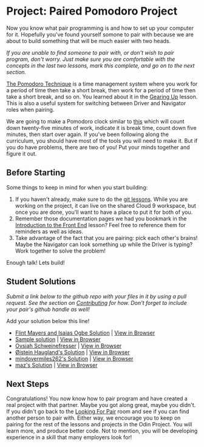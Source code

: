 # Project: Paired Pomodoro Project
<!-- *Estimated Time: 4-8 hrs* -->

Now you know what pair programming is and how to set up your computer for it. Hopefully you've found yourself somone to pair with because we are about to build something that will be much easier with two heads.

*If you are unable to find someone to pair with, or don't wish to pair program, don't worry. Just make sure you are comfortable with the concepts in the last two lessons, mark this complete, and go on to the next section.*

[The Pomodoro Technique](https://en.wikipedia.org/wiki/Pomodoro_Technique) is a time management system where you work for a period of time then take a short break, then work for a period of time then take a short break, and so on. You learned about it in the [Gearing Up](http://www.theodinproject.com/courses/web-development-101/lessons/gearing-up) lesson. This is also a useful system for switching between Driver and Navigator roles when pairing.

We are going to make a Pomodoro clock similar to [this](http://romantic-trouble.surge.sh/) which will count down twenty-five minutes of work, indicate it is break time, count down five minutes, then start over again. If you've been following along the curriculum, you should have most of the tools you will need to make it. But if you do have problems, there are two of you! Put your minds together and figure it out.

## Before Starting

Some things to keep in mind for when you start building:

1. If you haven't already, make sure to do the [git lessons](http://www.theodinproject.com/courses/web-development-101/lessons/introduction-to-git). While you are working on the project, it can live on the shared Cloud 9 workspace, but once you are done, you'll want to have a place to put it for both of you.
2. Remember those documentation pages we had you bookmark in the [Introduction to the Front End](http://www.theodinproject.com/courses/web-development-101/lessons/introduction-to-the-front-end) lesson? Feel free to reference them for reminders as well as ideas.
3. Take advantage of the fact that you are pairing: pick each other's brains! Maybe the Navigator can look something up while the Driver is typing? Work together to solve the problem!

Enough talk! Lets build!

## Student Solutions

*Submit a link below to the github repo with your files in it by using a pull request.  See the section on [Contributing](http://github.com/TheOdinProject/curriculum/blob/master/contributing.md) for how.  Don't forget to include your pair's github handle as well!*

Add your solution below this line!

* [Flint Mayers and Isaias Ogbe Solution](https://github.com/FlintMayers/pomodoro_app) | [View in Browser](https://flintmayers.github.io/pomodoro_app/)
* [Sample solution](https://github.com/ChadKreutzer/pomodoro_clock) | [View in Browser](http://romantic-trouble.surge.sh/)
* [Ovsjah Schweinefresser](https://github.com/Ovsjah/pomodoro) |  [View in Browser](https://ovsjah.github.io/pomodoro/)
* [Øistein Haugland's Solution](https://github.com/oisteinhaugland/pomodoro) |  [View in Browser](https://oisteinhaugland.github.io/pomodoro/)
* [mindovermiles262's Solution](https://github.com/mindovermiles262/pomodoro) | [View in Browser](http://www.andyduss.com/pomodoro)
* [maz's Solution](https://github.com/mmore21/pomodoro-clock) | [View in Browser](https://mmore21.github.io/pomodoro-clock/)


## Next Steps

Congratulations! You now know how to pair program and have created a real project with that partner. Maybe you got along great, maybe you didn't. If you didn't go back to the [Looking For Pair](https://gitter.im/TheOdinProject/LookingForPairs) room and see if you can find another person to pair with. Either way, we encourage you to keep on pairing for the rest of the lessons and projects in the Odin Project. You will learn more, and produce better code. Not to mention, you will be developing experience in a skill that many employers look for!
